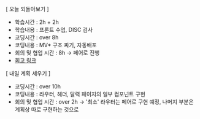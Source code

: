 [ 오늘 되돌아보기 ]

- 학습시간 : 2h + 2h
- 학습내용 : 프론트 수업, DISC 검사
- 코딩시간 : over 8h
- 코딩내용 : MV\* 구조 짜기, 자동배포
- 회의 및 협업 시간 : 8h -> 페어로 진행
- [회고 링크](https://github.com/woowa-techcamp-2021/cashbook-9/wiki/%EB%8D%B0%EC%9D%BC%EB%A6%AC%ED%9A%8C%EA%B3%A0-2021.07.27)

[ 내일 계획 세우기 ]

- 코딩시간 : over 10h
- 코딩내용 : 라우터, 헤더, 달력 페이지의 일부 컴포넌트 구현
- 회의 및 협업 시간 : over 2h -> '최소' 라우터는 페어로 구현 예정, 나머지 부분은 계획상 따로 구현하는 것으로
